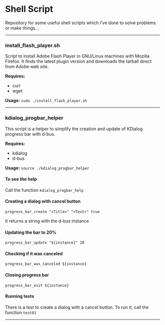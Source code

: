 # Shell Script

Repository for some useful shell scripts which I've done to solve problems or make things...

---

### install_flash_player.sh
Script to install Adobe Flash Player in GNU/Linux machines with Mozilla Firefox. It finds the latest plugin version and downloads the tarball direct from Adobe web site.

**Requires:**
* curl
* wget

**Usage:** ``sudo ./install_flash_player.sh``

---

### kdialog_progbar_helper
This script is a helper to simplify the creation and update of KDialog progress bar with d-bus.

**Requires:**
* kdialog
* d-bus


**Usage:** ``source ./kdialog_progbar_helper``

#### To see the help

Call the function ``kdialog_progbar_help``


#### Creating a dialog with cancel button
``progress_bar_create "<Title>" "<Text>" true``

It returns a string with the d-bus instance


#### Updating the bar to 20%
``progress_bar_update "${instance}" 20``

#### Checking if it was canceled
``progress_bar_was_canceled ${instance}``

#### Closing progress bar
``progress_bar_exit ${instance}``

#### Running tests
There is a test to create a dialog with a cancel button. To run it, call the function ``test01``

---
